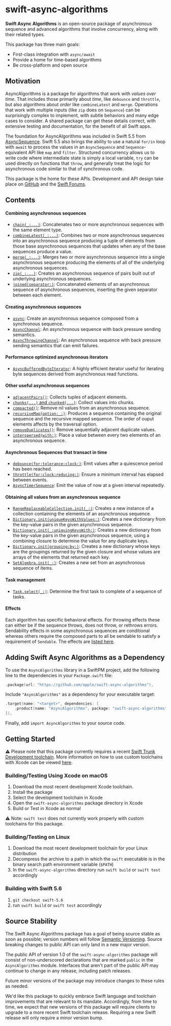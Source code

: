 # swift-async-algorithms

**Swift Async Algorithms** is an open-source package of asynchronous sequence and advanced algorithms that involve concurrency, along with their related types.

This package has three main goals:

- First-class integration with `async/await`
- Provide a home for time-based algorithms
- Be cross-platform and open source

## Motivation

 AsyncAlgorithms is a package for algorithms that work with *values over time*. That includes those primarily about *time*, like `debounce` and `throttle`, but also algorithms about *order* like `combineLatest` and `merge`. Operations that work with multiple inputs (like `zip` does on `Sequence`) can be surprisingly complex to implement, with subtle behaviors and many edge cases to consider. A shared package can get these details correct, with extensive testing and documentation, for the benefit of all Swift apps.

 The foundation for AsyncAlgorithms was included in Swift 5.5 from [AsyncSequence](https://github.com/apple/swift-evolution/blob/main/proposals/0298-asyncsequence.md). Swift 5.5 also brings the ability to use a natural `for/in` loop with `await` to process the values in an `AsyncSequence` and `Sequence`-equivalent API like `map` and `filter`. Structured concurrency allows us to write code where intermediate state is simply a local variable, `try` can be used directly on functions that `throw`, and generally treat the logic for asynchronous code similar to that of synchronous code.

This package is the home for these APIs. Development and API design take place on [GitHub](https://github.com/apple/swift-async-algorithms) and the [Swift Forums](https://forums.swift.org/c/related-projects/swift-async-algorithms).

## Contents

#### Combining asynchronous sequences

- [`chain(_:...)`](https://github.com/apple/swift-async-algorithms/blob/main/Sources/AsyncAlgorithms/AsyncAlgorithms.docc/Guides/Chain.md): Concatenates two or more asynchronous sequences with the same element type. 
- [`combineLatest(_:...)`](https://github.com/apple/swift-async-algorithms/blob/main/Sources/AsyncAlgorithms/AsyncAlgorithms.docc/Guides/CombineLatest.md): Combines two or more asynchronous sequences into an asynchronous sequence producing a tuple of elements from those base asynchronous sequences that updates when any of the base sequences produce a value.
- [`merge(_:...)`](https://github.com/apple/swift-async-algorithms/blob/main/Sources/AsyncAlgorithms/AsyncAlgorithms.docc/Guides/Merge.md): Merges two or more asynchronous sequence into a single asynchronous sequence producing the elements of all of the underlying asynchronous sequences.
- [`zip(_:...)`](https://github.com/apple/swift-async-algorithms/blob/main/Sources/AsyncAlgorithms/AsyncAlgorithms.docc/Guides/Zip.md): Creates an asynchronous sequence of pairs built out of underlying asynchronous sequences.
- [`joined(separator:)`](https://github.com/apple/swift-async-algorithms/blob/main/Sources/AsyncAlgorithms/AsyncAlgorithms.docc/Guides/Joined.md): Concatenated elements of an asynchronous sequence of asynchronous sequences, inserting the given separator between each element.

#### Creating asynchronous sequences

- [`async`](https://github.com/apple/swift-async-algorithms/blob/main/Sources/AsyncAlgorithms/AsyncAlgorithms.docc/Guides/Lazy.md): Create an asynchronous sequence composed from a synchronous sequence.
- [`AsyncChannel`](https://github.com/apple/swift-async-algorithms/blob/main/Sources/AsyncAlgorithms/AsyncAlgorithms.docc/Guides/Channel.md): An asynchronous sequence with back pressure sending semantics.
- [`AsyncThrowingChannel`](https://github.com/apple/swift-async-algorithms/blob/main/Sources/AsyncAlgorithms/AsyncAlgorithms.docc/Guides/Channel.md): An asynchronous sequence with back pressure sending semantics that can emit failures.

#### Performance optimized asynchronous iterators

- [`AsyncBufferedByteIterator`](https://github.com/apple/swift-async-algorithms/blob/main/Sources/AsyncAlgorithms/AsyncAlgorithms.docc/Guides/BufferedBytes.md): A highly efficient iterator useful for iterating byte sequences derived from asynchronous read functions.

#### Other useful asynchronous sequences
- [`adjacentPairs()`](https://github.com/apple/swift-async-algorithms/blob/main/Sources/AsyncAlgorithms/AsyncAlgorithms.docc/Guides/AdjacentPairs.md): Collects tuples of adjacent elements.
- [`chunks(...)` and `chunked(...)`](https://github.com/apple/swift-async-algorithms/blob/main/Sources/AsyncAlgorithms/AsyncAlgorithms.docc/Guides/Chunked.md): Collect values into chunks.
- [`compacted()`](https://github.com/apple/swift-async-algorithms/blob/main/Sources/AsyncAlgorithms/AsyncAlgorithms.docc/Guides/Compacted.md): Remove nil values from an asynchronous sequence.
- [`recursiveMap(option:_:)`](https://github.com/apple/swift-async-algorithms/blob/main/Sources/AsyncAlgorithms/AsyncAlgorithms.docc/Guides/RecursiveMap.md): Produces a sequence containing the original sequence and the recursive mapped sequence. The order of ouput elements affects by the traversal option.
- [`removeDuplicates()`](https://github.com/apple/swift-async-algorithms/blob/main/Sources/AsyncAlgorithms/AsyncAlgorithms.docc/Guides/RemoveDuplicates.md): Remove sequentially adjacent duplicate values.
- [`interspersed(with:)`](https://github.com/apple/swift-async-algorithms/blob/main/Sources/AsyncAlgorithms/AsyncAlgorithms.docc/Guides/Intersperse.md): Place a value between every two elements of an asynchronous sequence.

#### Asynchronous Sequences that transact in time

- [`debounce(for:tolerance:clock:)`](https://github.com/apple/swift-async-algorithms/blob/main/Sources/AsyncAlgorithms/AsyncAlgorithms.docc/Guides/Debounce.md): Emit values after a quiescence period has been reached.
- [`throttle(for:clock:reducing:)`](https://github.com/apple/swift-async-algorithms/blob/main/Sources/AsyncAlgorithms/AsyncAlgorithms.docc/Guides/Throttle.md): Ensure a minimum interval has elapsed between events.
- [`AsyncTimerSequence`](https://github.com/apple/swift-async-algorithms/blob/main/Sources/AsyncAlgorithms/AsyncAlgorithms.docc/Guides/Timer.md): Emit the value of now at a given interval repeatedly.

#### Obtaining all values from an asynchronous sequence

- [`RangeReplaceableCollection.init(_:)`](https://github.com/apple/swift-async-algorithms/blob/main/Sources/AsyncAlgorithms/AsyncAlgorithms.docc/Guides/Collections.md): Creates a new instance of a collection containing the elements of an asynchronous sequence.
- [`Dictionary.init(uniqueKeysWithValues:)`](https://github.com/apple/swift-async-algorithms/blob/main/Sources/AsyncAlgorithms/AsyncAlgorithms.docc/Guides/Collections.md): Creates a new dictionary from the key-value pairs in the given asynchronous sequence.
- [`Dictionary.init(_:uniquingKeysWith:)`](https://github.com/apple/swift-async-algorithms/blob/main/Sources/AsyncAlgorithms/AsyncAlgorithms.docc/Guides/Collections.md): Creates a new dictionary from the key-value pairs in the given asynchronous sequence, using a combining closure to determine the value for any duplicate keys.
- [`Dictionary.init(grouping:by:)`](https://github.com/apple/swift-async-algorithms/blob/main/Sources/AsyncAlgorithms/AsyncAlgorithms.docc/Guides/Collections.md): Creates a new dictionary whose keys are the groupings returned by the given closure and whose values are arrays of the elements that returned each key.
- [`SetAlgebra.init(_:)`](https://github.com/apple/swift-async-algorithms/blob/main/Sources/AsyncAlgorithms/AsyncAlgorithms.docc/Guides/Collections.md): Creates a new set from an asynchronous sequence of items.
  

#### Task management

- [`Task.select(_:)`](https://github.com/apple/swift-async-algorithms/blob/main/Sources/AsyncAlgorithms/AsyncAlgorithms.docc/Guides/Select.md): Determine the first task to complete of a sequence of tasks.

#### Effects

Each algorithm has specific behavioral effects. For throwing effects these can either be if the sequence throws, does not throw, or rethrows errors. Sendability effects in some asynchronous sequences are conditional whereas others require the composed parts to all be sendable to satisfy a requirement of `Sendable`. The effects are [listed here](https://github.com/apple/swift-async-algorithms/blob/main/Sources/AsyncAlgorithms/AsyncAlgorithms.docc/Guides/Effects.md).

## Adding Swift Async Algorithms as a Dependency

To use the `AsyncAlgorithms` library in a SwiftPM project, 
add the following line to the dependencies in your `Package.swift` file:

```swift
.package(url: "https://github.com/apple/swift-async-algorithms"),
```

Include `"AsyncAlgorithms"` as a dependency for your executable target:

```swift
.target(name: "<target>", dependencies: [
    .product(name: "AsyncAlgorithms", package: "swift-async-algorithms"),
]),
```

Finally, add `import AsyncAlgorithms` to your source code.

## Getting Started

⚠️ Please note that this package currently requires a recent [Swift Trunk Development toolchain](https://www.swift.org/download/#trunk-development-main). More information on how to use custom toolchains with Xcode can be viewed [here](https://developer.apple.com/library/archive/documentation/ToolsLanguages/Conceptual/Xcode_Overview/AlternativeToolchains.html).

### Building/Testing Using Xcode on macOS

  1. Download the most recent development Xcode toolchain.
  2. Install the package
  4. Select the development toolchain in Xcode
  4. Open the `swift-async-algorithms` package directory in Xcode
  5. Build or Test in Xcode as normal

⚠️ Note: `swift test` does not currently work properly with custom toolchains for this package.

### Building/Testing on Linux

  1. Download the most recent development toolchain for your Linux distribution
  2. Decompress the archive to a path in which the `swift` executable is in the binary search path environment variable (`$PATH`)
  3. In the `swift-async-algorithms` directory run `swift build` or `swift test` accordingly
  
### Building with Swift 5.6

  1. `git checkout swift-5.6`
  2. run `swift build` or `swift test` accordingly

## Source Stability

The Swift Async Algorithms package has a goal of being source stable as soon as possible; version numbers will follow [Semantic Versioning](https://semver.org/). Source breaking changes to public API can only land in a new major version.

The public API of version 1.0 of the `swift-async-algorithms` package will consist of non-underscored declarations that are marked `public` in the `AsyncAlgorithms` module. Interfaces that aren't part of the public API may continue to change in any release, including patch releases.

Future minor versions of the package may introduce changes to these rules as needed.

We'd like this package to quickly embrace Swift language and toolchain improvements that are relevant to its mandate. Accordingly, from time to time, we expect that new versions of this package will require clients to upgrade to a more recent Swift toolchain release. Requiring a new Swift release will only require a minor version bump.
